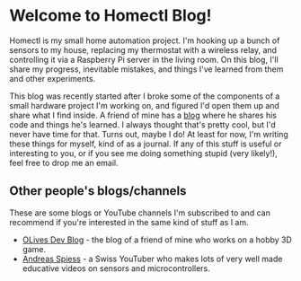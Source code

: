 # Welcome to Homectl Blog!

Homectl is my small home automation project. I'm hooking up a bunch of sensors
to my house, replacing my thermostat with a wireless relay, and controlling it
via a Raspberry Pi server in the living room. On this blog, I'll share my
progress, inevitable mistakes, and things I've learned from them and other
experiments.

This blog was recently started after I broke some of the components of a small
hardware project I'm working on, and figured I'd open them up and share what I
find inside. A friend of mine has a [blog](https://olives.aztwantie.de/) where
he shares his code and things he's learned. I always thought that's pretty cool,
but I'd never have time for that. Turns out, maybe I do! At least for now, I'm
writing these things for myself, kind of as a journal. If any of this stuff is
useful or interesting to you, or if you see me doing something stupid (very
likely!), feel free to drop me an email.

## Other people's blogs/channels

These are some blogs or YouTube channels I'm subscribed to and can recommend if
you're interested in the same kind of stuff as I am.

- [OLives Dev Blog](https://olives.aztwantie.de/) - the blog of a friend of mine
  who works on a hobby 3D game.
- [Andreas Spiess](https://www.youtube.com/channel/UCu7_D0o48KbfhpEohoP7YSQ) - a
  Swiss YouTuber who makes lots of very well made educative videos on sensors
  and microcontrollers.
